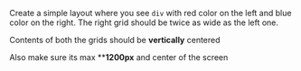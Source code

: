 Create a simple layout where you see `div` with red color on the left and blue color on the right. The right grid should be twice as wide as the left one.

Contents of both the grids should be **vertically** centered

Also make sure its max ****1200px** and center of the screen